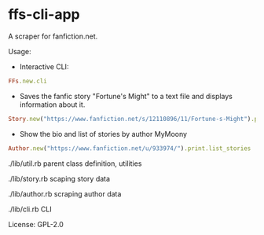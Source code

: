# ffs-cli-app

A scraper for fanfiction.net.

Usage:

* Interactive CLI:

```Ruby
FFs.new.cli
```

* Saves the fanfic story "Fortune's Might" to a text file and displays information about it.

```Ruby
Story.new("https://www.fanfiction.net/s/12110896/11/Fortune-s-Might").print.savetext
```

* Show the bio and list of stories by author MyMoony

```Ruby
Author.new("https://www.fanfiction.net/u/933974/").print.list_stories
```

./lib/util.rb parent class definition, utilities

./lib/story.rb scaping story data

./lib/author.rb scraping author data

./lib/cli.rb CLI

License: GPL-2.0
